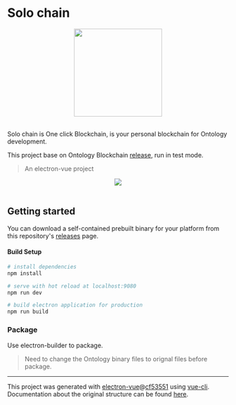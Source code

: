 # Solo chain

<div align="center">
  <img src="https://raw.githubusercontent.com/punicasuite/solo-chain/master/image/icon.png" height="200" width="200"><br><br>
</div>

Solo chain is One click Blockchain, is your personal blockchain for Ontology development.

This project base on Ontology Blockchain [release](https://github.com/ontio/ontology/releases), run in test mode.


> An electron-vue project


<div align="center">
  <img src="https://raw.githubusercontent.com/punicasuite/solo-chain/master/image/solo_chain.png" ><br><br>
</div>


## Getting started
You can download a self-contained prebuilt binary for your platform from this repository's [releases](https://github.com/punicasuite/solo-chain/releases) page.


#### Build Setup

``` bash
# install dependencies
npm install

# serve with hot reload at localhost:9080
npm run dev

# build electron application for production
npm run build


```

### Package

Use electron-builder to package.

> Need to change the Ontology binary files to orignal files before package.

---

This project was generated with [electron-vue](https://github.com/SimulatedGREG/electron-vue)@[cf53551](https://github.com/SimulatedGREG/electron-vue/tree/cf53551a209b49220525e7de80f1c541d7096aef) using [vue-cli](https://github.com/vuejs/vue-cli). Documentation about the original structure can be found [here](https://simulatedgreg.gitbooks.io/electron-vue/content/index.html).
